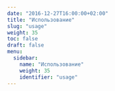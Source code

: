 ```yaml
---
date: "2016-12-27T16:00:00+02:00"
title: "Использование"
slug: "usage"
weight: 35
toc: false
draft: false
menu:
  sidebar:
    name: "Использование"
    weight: 35
    identifier: "usage"
---
```

